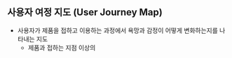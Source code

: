 ## 사용자 여정 지도 (User Journey Map)

- 사용자가 제품을 접하고 이용하는 과정에서 욕망과 감정이 어떻게 변화하는지를 나타내는 지도
	- 제품과 접하는 지점 이상의
